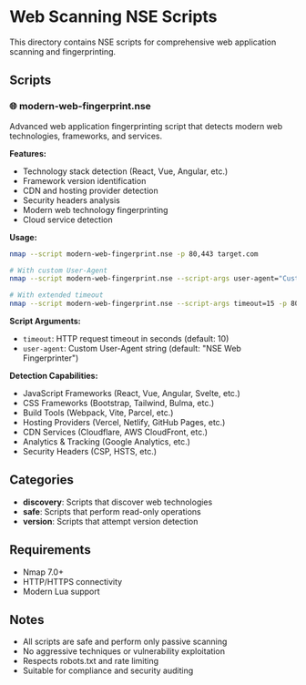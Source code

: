 # Web Scanning NSE Scripts

This directory contains NSE scripts for comprehensive web application scanning and fingerprinting.

## Scripts

### 🌐 modern-web-fingerprint.nse
Advanced web application fingerprinting script that detects modern web technologies, frameworks, and services.

**Features:**
- Technology stack detection (React, Vue, Angular, etc.)
- Framework version identification
- CDN and hosting provider detection
- Security headers analysis
- Modern web technology fingerprinting
- Cloud service detection

**Usage:**
```bash
nmap --script modern-web-fingerprint.nse -p 80,443 target.com

# With custom User-Agent
nmap --script modern-web-fingerprint.nse --script-args user-agent="Custom Bot" -p 80,443 target.com

# With extended timeout
nmap --script modern-web-fingerprint.nse --script-args timeout=15 -p 80,443 target.com
```

**Script Arguments:**
- `timeout`: HTTP request timeout in seconds (default: 10)
- `user-agent`: Custom User-Agent string (default: "NSE Web Fingerprinter")

**Detection Capabilities:**
- JavaScript Frameworks (React, Vue, Angular, Svelte, etc.)
- CSS Frameworks (Bootstrap, Tailwind, Bulma, etc.)
- Build Tools (Webpack, Vite, Parcel, etc.)
- Hosting Providers (Vercel, Netlify, GitHub Pages, etc.)
- CDN Services (Cloudflare, AWS CloudFront, etc.)
- Analytics & Tracking (Google Analytics, etc.)
- Security Headers (CSP, HSTS, etc.)

## Categories
- **discovery**: Scripts that discover web technologies
- **safe**: Scripts that perform read-only operations
- **version**: Scripts that attempt version detection

## Requirements
- Nmap 7.0+
- HTTP/HTTPS connectivity
- Modern Lua support

## Notes
- All scripts are safe and perform only passive scanning
- No aggressive techniques or vulnerability exploitation
- Respects robots.txt and rate limiting
- Suitable for compliance and security auditing